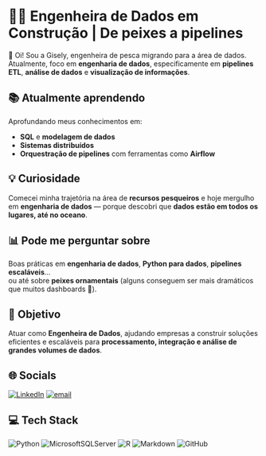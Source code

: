 # 👩‍💻 Engenheira de Dados em Construção | De peixes a pipelines

👋 Oi! Sou a Gisely, engenheira de pesca migrando para a área de dados.  
Atualmente, foco em **engenharia de dados**, especificamente em **pipelines ETL**, **análise de dados** e **visualização de informações**.  


## 📚 Atualmente aprendendo
Aprofundando meus conhecimentos em:  
- **SQL** e **modelagem de dados**  
- **Sistemas distribuídos**  
- **Orquestração de pipelines** com ferramentas como **Airflow**



## 💡 Curiosidade
Comecei minha trajetória na área de **recursos pesqueiros** e hoje mergulho em **engenharia de dados** — porque descobri que **dados estão em todos os lugares, até no oceano**.



## 📊 Pode me perguntar sobre
Boas práticas em **engenharia de dados**, **Python para dados**, **pipelines escaláveis**...  
ou até sobre **peixes ornamentais** (alguns conseguem ser mais dramáticos que muitos dashboards 🐠).



## 🎯 Objetivo
Atuar como **Engenheira de Dados**, ajudando empresas a construir soluções eficientes e escaláveis para **processamento, integração e análise de grandes volumes de dados**.



## 🌐 Socials
[![LinkedIn](https://img.shields.io/badge/LinkedIn-%230077B5.svg?logo=linkedin&logoColor=white)](https://www.linkedin.com/in/gisely-costa-2b0638358/) [![email](https://img.shields.io/badge/Email-D14836?logo=gmail&logoColor=white)](mailto:gisely.costa01@gmail.com)



## 💻 Tech Stack
![Python](https://img.shields.io/badge/python-3670A0?style=for-the-badge&logo=python&logoColor=ffdd54) 
![MicrosoftSQLServer](https://img.shields.io/badge/Microsoft%20SQL%20Server-CC2927?style=for-the-badge&logo=microsoft%20sql%20server&logoColor=white) 
![R](https://img.shields.io/badge/r-%23276DC3.svg?style=for-the-badge&logo=r&logoColor=white) 
![Markdown](https://img.shields.io/badge/markdown-%23000000.svg?style=for-the-badge&logo=markdown&logoColor=white) 
![GitHub](https://img.shields.io/badge/github-%23121011.svg?style=for-the-badge&logo=github&logoColor=white)


